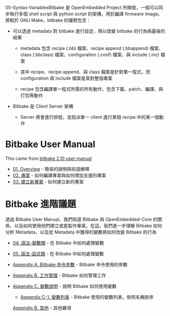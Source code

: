 05-Syntax-VariablesBitbake 是 OpenEmbedded Project 所開發，一個可以同步執行多個 shell script 與 python script 的架構，用於編譯 firmware image。將較於 GNU Make，bitbake 的優勢包含：

- 可以透過 metadata 對 bitbake 進行設定，用以改變 bitbake 的行為與最後的結果

  - metadata 包含 recipe (.bb) 檔案、recipe append (.bbappend) 檔案、class (.bbclass) 檔案、configuration (.conf) 檔案、與 include (.inc) 檔案

  - 其中 recipe、recipe append、與 class 檔案是針對單一程式，而 configuration 與 include 檔案是真對整個專案

  - recipe 包含編譯單一程式所需的所有動作，包含下載、patch、編譯、與打包等動作

- Bitbake 是 Client Server 架構

  - Server 將會進行排程，並指派單一 client 進行某個 recipe 中的某一個動作
# Bitbake User Manual

This came from [bitbake 2.10 user manual](https://docs.yoctoproject.org/bitbake/2.10/bitbake-user-manual/)

- [01. Overview](./01-Overview.md) - 簡易的說明與術語解釋
- [02. 專案](02-Projects.md) - 如何編譯專案與如何增加支援的專案
- [03. 建立新專案](03-New_Projects.md) - 如何建立新的專案

# Bitbake 進階議題

透過 Bitbake User Manual，我們知道 Bitbake 與 OpenEmbedded-Core 的關係，以及如何使用他們建立或是製作專案。在這，我們進一步理解 Bitbake 如何分析 Metadata，以及從 Metadata 中獲得的變數將如何改變 Bitbake 的行為

- [04. 語法-變數類](04-Syntax-Variables.md) - 在 Bitbake 中如何處理變數
- [05. 語法-函式類](05-Syntax-Functions.md) - 在 Bitbake 中如何處理變數


- [Appendix A. Bitbake 命令參數](A-Bitbake_Commands.md) - Bitbake 命令使用的參數
- [Appendix B. 工作管理](B-Task-Management.md) - Bitbake 如何管理工作
- [Appendix C. 變數說明](C_1-Variables.md) - 說明 Bitbake 如何使用變數
    - [Appendix C-1. 變數列表](C.1-Variables-Glossary.md) - Bitbake 使用的變數列表，依照名稱排序
  
  [Appendix B. 其他](B-Misc.md) - 其他雜項
